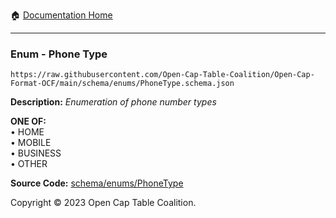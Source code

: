 :house: [Documentation Home](../../../README.md)

---

### Enum - Phone Type

`https://raw.githubusercontent.com/Open-Cap-Table-Coalition/Open-Cap-Format-OCF/main/schema/enums/PhoneType.schema.json`

**Description:** _Enumeration of phone number types_

**ONE OF:**</br>&bull; HOME </br>&bull; MOBILE </br>&bull; BUSINESS </br>&bull; OTHER

**Source Code:** [schema/enums/PhoneType](../../../../schema/enums/PhoneType.schema.json)

Copyright © 2023 Open Cap Table Coalition.
